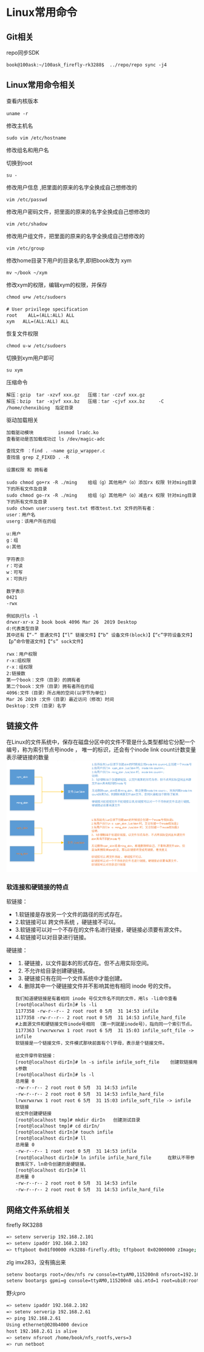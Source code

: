 # Linux常用命令

## Git相关

repo同步SDK

```shell
book@100ask:~/100ask_firefly-rk3288$  ../repo/repo sync -j4
```



## Linux常用命令相关 

查看内核版本

`uname -r`

修改主机名

```
sudo vim /etc/hostname
```

修改组名和用户名

切换到root

```
su -
```

修改用户信息 ,把里面的原来的名字全换成自己想修改的

```
vim /etc/passwd
```

修改用户密码文件，把里面的原来的名字全换成自己想修改的 

```
vim /etc/shadow
```

修改用户组文件，把里面的原来的名字全换成自己想修改的 

```
vim /etc/group
```

修改home目录下用户的目录名字,即把book改为 xym 

```
mv ~/book ~/xym
```

修改xym的权限，编辑xym的权限，并保存

```
chmod u+w /etc/sudoers

# User privilege specification
root    ALL=(ALL:ALL) ALL
xym   ALL=(ALL:ALL) ALL
```

恢复文件权限 

```
chmod u-w /etc/sudoers
```

切换到xym用户即可 

```
su xym
```

 压缩命令

```shell
解压：gzip  tar -xzvf xxx.gz   压缩：tar -czvf xxx.gz    
解压：bzip  tar -xjvf xxx.bz   压缩：tar -cjvf xxx.bz     -C /home/chenxibing  指定目录
```

驱动加载相关

```
加载驱动模块         insmod lradc.ko
查看驱动是否加载成功过 ls /dev/magic-adc
```

```shell
查找文件 ：find . -name gzip_wrapper.c
查找值 grep Z_FIXED . -R

设置权限 和 拥有者

sudo chmod go+rx -R ./ming    给组（g）其他用户（o）添加rx 权限 针对ming目录下的所有文件及目录
sudo chmod go-rx -R ./ming    给组（g）其他用户（o）减去rx 权限 针对ming目录下的所有文件及目录
sudo chown user:userg test.txt 修改test.txt 文件的所有者：
user：用户名
userg：该用户所在的组

u:用户
g：组
o:其他

字符表示
r：可读
w：可写
x：可执行

数字表示
0421
-rwx

例如执行ls -l
drwxr-xr-x 2 book book 4096 Mar 26  2019 Desktop
d:代表类型目录 
其中还有【“-” 普通文件】【“l” 链接文件】【“b” 设备文件(block)】【“c”字符设备文件】【p”命令管道文件】【“s” sock文件】

rwx：用户权限
r-x:组权限
r-x：组权限
2:链接数
第一个book：文件（目录）的拥有者
第二个book：文件（目录）拥有者所在的组
4096:文件（目录）所占用的空间(以字节为单位)
Mar 26 2019 :文件（目录）最近访问（修改）时间
Desktop：文件（目录）名字
```

## 链接文件



在Linux的文件系统中，保存在磁盘分区中的文件不管是什么类型都给它分配一个编号，称为索引节点号inode ，
唯一的标识，还会有个inode link count计数变量表示硬链接的数量
![](media/1578820405335.png)

### 软连接和硬链接的特点

软链接：

- 1.软链接是存放另一个文件的路径的形式存在。
- 2.软链接可以 跨文件系统 ，硬链接不可以。
- 3.软链接可以对一个不存在的文件名进行链接，硬链接必须要有源文件。
- 4.软链接可以对目录进行链接。

硬链接：

- 1. 硬链接，以文件副本的形式存在。但不占用实际空间。

- 2. 不允许给目录创建硬链接。

- 3. 硬链接只有在同一个文件系统中才能创建。

- 4. 删除其中一个硬链接文件并不影响其他有相同 inode 号的文件。

  ```
  我们知道硬链接是有着相同 inode 号仅文件名不同的文件，用ls -li命令查看
  [root@localhost dirIn]# ls -li
  1177358 -rw-r--r-- 2 root root 0 5月  31 14:53 infile
  1177358 -rw-r--r-- 2 root root 0 5月  31 14:53 infile_hard_file
  #上面源文件和硬链接文件inode号相同 （第一列就是inode号），指向同一个索引节点。
  1177363 lrwxrwxrwx 1 root root 6 5月  31 15:03 infile_soft_file -> infile  
  软链接是一个链接文件，文件模式那块前面有个l字母，表示是个链接文件。
  
  给文件穿件软链接：
  [root@localhost dirIn]# ln -s infile infile_soft_file    创建软链接用s参数
  [root@localhost dirIn]# ls -l
  总用量 0
  -rw-r--r-- 2 root root 0 5月  31 14:53 infile
  -rw-r--r-- 2 root root 0 5月  31 14:53 infile_hard_file
  lrwxrwxrwx 1 root root 6 5月  31 15:03 infile_soft_file -> infile  软链接
  给文件创建硬链接
  [root@localhost tmp]# mkdir dirIn   创建测试目录
  [root@localhost tmp]# cd dirIn/
  [root@localhost dirIn]# touch infile
  [root@localhost dirIn]# ll
  总用量 0
  -rw-r--r-- 1 root root 0 5月  31 14:53 infile
  [root@localhost dirIn]# ln infile infile_hard_file      在默认不带参数情况下，ln命令创建的是硬链接。
  [root@localhost dirIn]# ll
  总用量 0
  -rw-r--r-- 2 root root 0 5月  31 14:53 infile
  -rw-r--r-- 2 root root 0 5月  31 14:53 infile_hard_file
  
  ```

## 网络文件系统相关

firefly RK3288

```bash
=> setenv serverip 192.168.2.101
=> setenv ipaddr 192.168.2.102
=> tftpboot 0x01f00000 rk3288-firefly.dtb; tftpboot 0x02000000 zImage; setenv bootargs root=/dev/nfs nfsroot=192.168.2.101:/home/book/nfs_rootfs,vers=3  rw ip=192.168.2.102; bootz 0x02000000 - 0x01f00000
```

zlg imx283，没有搞出来

```bash
setenv bootargs root=/dev/nfs rw console=ttyAM0,115200n8 nfsroot=192.168.2.100:/home/book/nfs_rootfs vers=3 ip=192.168.2.101:192.168.2.100:192.168.2.254:255.255.255.0:epc.zlgmcu.com:eth0:off mem=64M
setenv bootargs gpmi=g console=ttyAM0,115200n8 ubi.mtd=1 root=ubi0:rootfs rootfstype=ubifs fec_mac= ethact mem=64M

```

野火pro

```bash
=> setenv ipaddr 192.168.2.102
=> setenv serverip 192.168.2.61
=> ping 192.168.2.61
Using ethernet@020b4000 device
host 192.168.2.61 is alive
=> setenv nfsroot /home/book/nfs_rootfs,vers=3
=> run netboot
```

